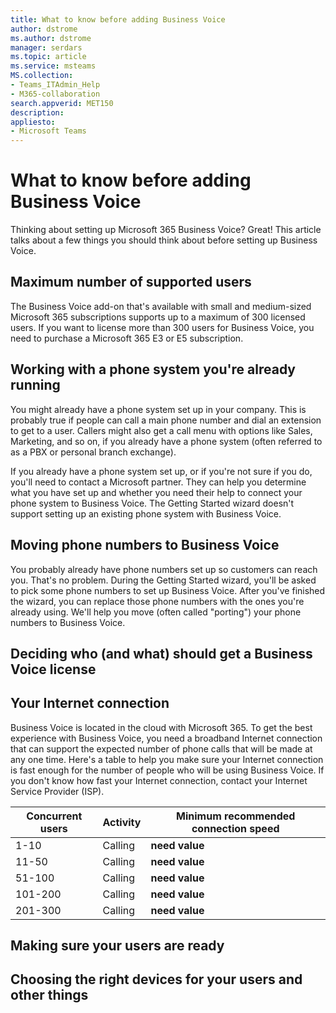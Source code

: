 ```yaml
---
title: What to know before adding Business Voice
author: dstrome 
ms.author: dstrome
manager: serdars
ms.topic: article
ms.service: msteams
MS.collection: 
- Teams_ITAdmin_Help
- M365-collaboration
search.appverid: MET150
description: 
appliesto: 
- Microsoft Teams
---
```


# What to know before adding Business Voice

Thinking about setting up Microsoft 365 Business Voice? Great! This article talks about a few things you should think about before setting up Business Voice.

## Maximum number of supported users

The Business Voice add-on that's available with small and medium-sized Microsoft 365 subscriptions supports up to a maximum of 300 licensed users. If you want to license more than 300 users for Business Voice, you need to purchase a Microsoft 365 E3 or E5 subscription.

## Working with a phone system you're already running

You might already have a phone system set up in your company. This is probably true if people can call a main phone number and dial an extension to get to a user. Callers might also get a call menu with options like Sales, Marketing, and so on, if you already have a phone system (often referred to as a PBX or personal branch exchange).

If you already have a phone system set up, or if you're not sure if you do, you'll need to contact a Microsoft partner. They can help you determine what you have set up and whether you need their help to connect your phone system to Business Voice. The Getting Started wizard doesn't support setting up an existing phone system with Business Voice.

## Moving phone numbers to Business Voice

You probably already have phone numbers set up so customers can reach you. That's no problem. During the Getting Started wizard, you'll be asked to pick some phone numbers to set up Business Voice. After you've finished the wizard, you can replace those phone numbers with the ones you're already using. We'll help you move (often called "porting") your phone numbers to Business Voice.

## Deciding who (and what) should get a Business Voice license

## Your Internet connection

Business Voice is located in the cloud with Microsoft 365. To get the best experience with Business Voice, you need a broadband Internet connection that can support the expected number of phone calls that will be made at any one time. Here's a table to help you make sure your Internet connection is fast enough for the number of people who will be using Business Voice. If you don't know how fast your Internet connection, contact your Internet Service Provider (ISP).

|Concurrent users  |Activity  |Minimum recommended connection speed  |
|------------------|----------|--------------------------------------|
|1-10              | Calling  | **need value**                       |
|11-50             | Calling  | **need value**                       |
|51-100            | Calling  | **need value**                       |
|101-200           | Calling  | **need value**                       |
|201-300           | Calling  | **need value**                       |

## Making sure your users are ready



## Choosing the right devices for your users and other things

